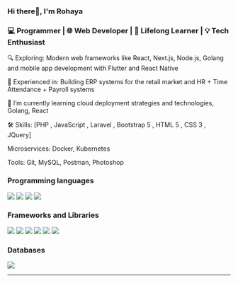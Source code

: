 
### Hi there👋, I'm Rohaya
<h3>💻 Programmer | 🌐 Web Developer | 🌱 Lifelong Learner | 💡 Tech Enthusiast</h3>

<p>🔍 Exploring: Modern web frameworks like React, Next.js, Node.js, Golang and mobile app development with Flutter and React Native</p>
<p>💼 Experienced in: Building ERP systems for the retail market and HR + Time Attendance + Payroll systems</p>
<p>🌱 I’m currently learning cloud deployment strategies and technologies, Golang, React</p>
<p>🛠️ Skills: [PHP , JavaScript , Laravel , Bootstrap 5 , HTML 5 , CSS 3 , JQuery]</p>
<p>Microservices: Docker, Kubernetes</p>
<p>Tools: Git, MySQL, Postman, Photoshop</p>


<h3>Programming languages</h3>
<p>
  <img src="https://img.shields.io/badge/HTML5-E34F26?style=for-the-badge&logo=html5&logoColor=white" />
  <img src="https://img.shields.io/badge/CSS3-1572B6?style=for-the-badge&logo=css3&logoColor=white" />
  <img src="https://img.shields.io/badge/PHP-777BB4?style=for-the-badge&logo=php&logoColor=white" />
  <img src="https://img.shields.io/badge/json-5E5C5C?style=for-the-badge&logo=json&logoColor=white" />
</p>

<h3>Frameworks and Libraries</h3>
<p>
  <img src="https://img.shields.io/badge/Laravel-FF2D20?style=for-the-badge&logo=laravel&logoColor=white" />
  <img src="https://img.shields.io/badge/Node.js-339933?style=for-the-badge&logo=nodedotjs&logoColor=white" />
  <img src="https://img.shields.io/badge/React-20232A?style=for-the-badge&logo=react&logoColor=61DAFB" />
  <img src="https://img.shields.io/badge/next.js-000000?style=for-the-badge&logo=nextdotjs&logoColor=white" />
  <img src="https://img.shields.io/badge/Bootstrap-563D7C?style=for-the-badge&logo=bootstrap&logoColor=white" />
  <img src="https://img.shields.io/badge/jQuery-0769AD?style=for-the-badge&logo=jquery&logoColor=white" />
</p>

<h3>Databases</h3>
<p>
  <img src="https://img.shields.io/badge/MySQL-00000F?style=for-the-badge&logo=mysql&logoColor=white" />
</p>

<hr>

